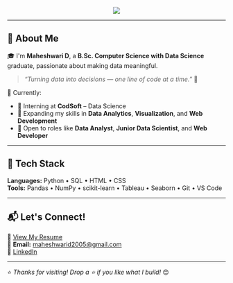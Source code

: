 <p align="center">
  <img src="https://https://i.pinimg.com/736x/62/12/1d/62121d1ee274c2d938f4d5fd94a68b7a.jpg/?lines=Hey+There!+👋;I'm+Maheshwari+D.;Data+Enthusiast+|+Web+Dev+Explorer;Welcome+to+my+GitHub+Space!&center=true&width=440&height=45&color=4AD991&vCenter=true&size=20" />
</p>

---

## 💫 About Me

🎓 I'm **Maheshwari D**, a **B.Sc. Computer Science with Data Science** graduate, passionate about making data meaningful.

> *“Turning data into decisions — one line of code at a time.”* 🚀

📍 Currently:
- 🤝 Interning at **CodSoft** – Data Science
- 🧠 Expanding my skills in **Data Analytics**, **Visualization**, and **Web Development**
- 💼 Open to roles like **Data Analyst**, **Junior Data Scientist**, and **Web Developer**

---

## 🧰 Tech Stack

**Languages:** Python • SQL • HTML • CSS  
**Tools:** Pandas • NumPy • scikit-learn • Tableau • Seaborn • Git • VS Code  

---

## 📬 Let's Connect!

📄 [View My Resume](#)  
📧 **Email:** maheshwarid2005@gmail.com  
🔗 [LinkedIn](https://www.linkedin.com/in/maheshwari-d-378aab325)  

---

⭐️ *Thanks for visiting! Drop a ⭐️ if you like what I build!* 😊
